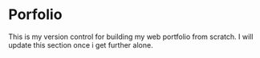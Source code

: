 # Porfolio

This is my version control for building my web portfolio from scratch. I will update this section once i get further alone.
